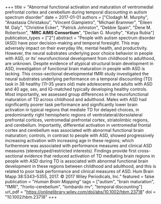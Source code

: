 +++
title = "Abnormal functional activation and maturation of ventromedial prefrontal cortex and cerebellum during temporal discounting in autism spectrum disorder"
date = 2017-01-01
authors = ["Clodagh M. Murphy", "Anastasia Christakou", "Vincent Giampietro", "Michael Brammer", "Eileen M. Daly", "Christine Ecker", "Patrick Johnston", "Debbie Spain", "Dene M. Robertson", "**MRC AIMS Consortium**", "Declan G. Murphy", "Katya Rubia"]
publication_types = ["2"]
abstract = "People with autism spectrum disorder (ASD) have poor decision-making and temporal foresight. This may adversely impact on their everyday life, mental health, and productivity. However, the neural substrates underlying poor choice behavior in people with ASD, or its’ neurofunctional development from childhood to adulthood, are unknown. Despite evidence of atypical structural brain development in ASD, investigation of functional brain maturation in people with ASD is lacking. This cross-sectional developmental fMRI study investigated the neural substrates underlying performance on a temporal discounting (TD) task in 38 healthy (11–35 years old) male adolescents and adults with ASD and 40 age, sex, and IQ-matched typically developing healthy controls. Most importantly, we assessed group differences in the neurofunctional maturation of TD across childhood and adulthood. Males with ASD had significantly poorer task performance and significantly lower brain activation in typical regions that mediate TD for delayed choices, in predominantly right hemispheric regions of ventrolateral/dorsolateral prefrontal cortices, ventromedial prefrontal cortex, striatolimbic regions, and cerebellum. Importantly, differential activation in ventromedial frontal cortex and cerebellum was associated with abnormal functional brain maturation; controls, in contrast to people with ASD, showed progressively increasing activation with increasing age in these regions; which furthermore was associated with performance measures and clinical ASD measures (stereotyped/restricted interests). Findings provide first cross-sectional evidence that reduced activation of TD mediating brain regions in people with ASD during TD is associated with abnormal functional brain development in these regions between childhood and adulthood, and this is related to poor task performance and clinical measures of ASD. Hum Brain Mapp 38:5343–5355, 2017. © 2017 Wiley Periodicals, Inc."
featured = false
publication = "*Human Brain Mapping*"
tags = ["autism", "brain maturation", "fMRI", "fronto-cerebellum", "lombardo mv", "temporal discounting"]
url_pdf = "https://onlinelibrary.wiley.com/doi/abs/10.1002/hbm.23718"
doi = "10.1002/hbm.23718"
+++

